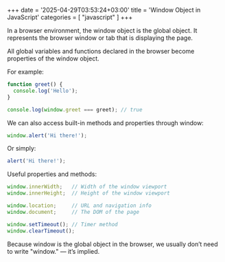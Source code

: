 +++
date = '2025-04-29T03:53:24+03:00'
title = 'Window Object in JavaScript'
categories = [ "javascript" ]
+++

In a browser environment, the window object is the global object. It represents the browser window or tab that is displaying the page.

All global variables and functions declared in the browser become properties of the window object.

For example:

```javascript
function greet() {
  console.log('Hello');
}

console.log(window.greet === greet); // true
```

We can also access built-in methods and properties through window:

```javascript
window.alert('Hi there!');
```

Or simply:

```javascript
alert('Hi there!');
```

Useful properties and methods:

```javascript
window.innerWidth;   // Width of the window viewport
window.innerHeight;  // Height of the window viewport

window.location;     // URL and navigation info
window.document;     // The DOM of the page

window.setTimeout(); // Timer method
window.clearTimeout();
```

Because window is the global object in the browser, we usually don’t need to write "window." — it’s implied.